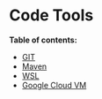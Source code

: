 # Code Tools

**Table of contents:**
- [GIT](./git/git.md)
- [Maven](./Maven/maven.md)
- [WSL](./wsl/wsl.md)
- [Google Cloud VM](./GoogleCloud/gcp.md)